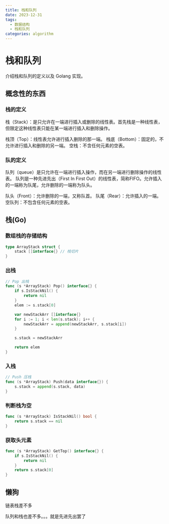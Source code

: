 ```yaml
---
title: 栈和队列
date: 2023-12-31
tags: 
  - 数据结构
  - 栈和队列
categories: algorithm
---
```




# 栈和队列

介绍栈和队列的定义以及 Golang 实现。

<!--truncate-->

## 概念性的东西

### 栈的定义
栈（Stack）：是只允许在一端进行插入或删除的线性表。首先栈是一种线性表，但限定这种线性表只能在某一端进行插入和删除操作。

栈顶（Top）：线性表允许进行插入删除的那一端。
栈底（Bottom）：固定的，不允许进行插入和删除的另一端。
空栈：不含任何元素的空表。

### 队的定义

队列（queue）是只允许在一端进行插入操作，而在另一端进行删除操作的线性表。
队列是一种先进先出（First In First Out）的线性表，简称FIFO。允许插入的一端称为队尾，允许删除的一端称为队头。

队头（Front）：允许删除的一端，又称队首。
队尾（Rear）：允许插入的一端。
空队列：不包含任何元素的空表。

<!--truncate-->

## 栈(Go)

### 数组栈的存储结构

```go
type ArrayStack struct {
	stack []interface{} // 栈切片
}
```



### 出栈

```go
// Pop 出栈
func (s *ArrayStack) Pop() interface{} {
	if s.IsStackNil() {
		return nil
	}
	elem := s.stack[0]

	var newStackArr []interface{}
	for i := 1; i < len(s.stack); i++ {
		newStackArr = append(newStackArr, s.stack[i])
	}

	s.stack = newStackArr

	return elem
}
```



### 入栈

```go
// Push 压栈
func (s *ArrayStack) Push(data interface{}) {
	s.stack = append(s.stack, data)
}
```



### 判断栈为空

```go
func (s *ArrayStack) IsStackNil() bool {
	return s.stack == nil
}
```



### 获取头元素

```go
func (s *ArrayStack) GetTop() interface{} {
	if s.IsStackNil() {
		return nil
	}
	return s.stack[0]
}
```



## 懒狗

链表栈差不多

队列和栈也差不多。。。就是先进先出罢了